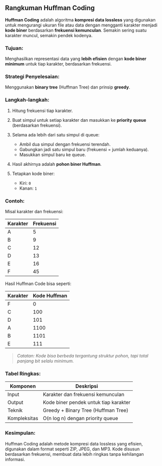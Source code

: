 ## Rangkuman Huffman Coding

**Huffman Coding** adalah algoritma **kompresi data lossless** yang digunakan untuk mengurangi ukuran file atau data dengan mengganti karakter menjadi **kode biner** berdasarkan **frekuensi kemunculan**. Semakin sering suatu karakter muncul, semakin pendek kodenya.

### Tujuan:

Menghasilkan representasi data yang **lebih efisien** dengan **kode biner minimum** untuk tiap karakter, berdasarkan frekuensi.

### Strategi Penyelesaian:

Menggunakan **binary tree** (Huffman Tree) dan prinsip **greedy**.

### Langkah-langkah:

1. Hitung frekuensi tiap karakter.
2. Buat simpul untuk setiap karakter dan masukkan ke **priority queue** (berdasarkan frekuensi).
3. Selama ada lebih dari satu simpul di queue:

   * Ambil dua simpul dengan frekuensi terendah.
   * Gabungkan jadi satu simpul baru (frekuensi = jumlah keduanya).
   * Masukkan simpul baru ke queue.
4. Hasil akhirnya adalah **pohon biner Huffman**.
5. Tetapkan kode biner:

   * Kiri: `0`
   * Kanan: `1`

### Contoh:

Misal karakter dan frekuensi:

| Karakter | Frekuensi |
| -------- | --------- |
| A        | 5         |
| B        | 9         |
| C        | 12        |
| D        | 13        |
| E        | 16        |
| F        | 45        |

Hasil Huffman Code bisa seperti:

| Karakter | Kode Huffman |
| -------- | ------------ |
| F        | 0            |
| C        | 100          |
| D        | 101          |
| A        | 1100         |
| B        | 1101         |
| E        | 111          |

> *Catatan: Kode bisa berbeda tergantung struktur pohon, tapi total panjang bit selalu minimum.*

### Tabel Ringkas:

| Komponen     | Deskripsi                             |
| ------------ | ------------------------------------- |
| Input        | Karakter dan frekuensi kemunculan     |
| Output       | Kode biner pendek untuk tiap karakter |
| Teknik       | Greedy + Binary Tree (Huffman Tree)   |
| Kompleksitas | O(n log n) dengan priority queue      |

### Kesimpulan:

Huffman Coding adalah metode kompresi data lossless yang efisien, digunakan dalam format seperti ZIP, JPEG, dan MP3. Kode disusun berdasarkan frekuensi, membuat data lebih ringkas tanpa kehilangan informasi.
